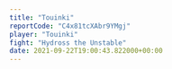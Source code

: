```yaml
---
title: "Touinki"
reportCode: "C4x81tcXAbr9YMgj"
player: "Touinki"
fight: "Hydross the Unstable"
date: 2021-09-22T19:00:43.822000+00:00
---
```


